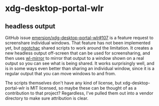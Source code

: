 # xdg-desktop-portal-wlr

## headless output

GitHub issue [emersion/xdg-desktop-portal-wlr#107] is a feature request to screenshare individual windows.
That feature has not been implemented yet, but [ngotchac] shared scripts to work around the limitation.
It creates a new headless output off-screen that can be used for screensharing,
and then uses [wl-mirror] to mirror that output to a window shown on a real output so you can see what is being shared.
It works surprisingly well, and is in some ways even better than sharing an individual window,
since it is a regular output that you can move windows to and from.

The scripts themselves don't have any kind of license, but xdg-desktop-portal-wlr is MIT licensed,
so maybe these can be thought of as a contribution to that project?
Regardless, I've pulled them out into a vendor directory to make sure attribution is clear.

[emersion/xdg-desktop-portal-wlr#107]: https://github.com/emersion/xdg-desktop-portal-wlr/issues/107
[ngotchac]: https://github.com/ngotchac
[wl-mirror]: https://github.com/Ferdi265/wl-mirror
